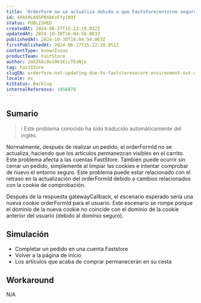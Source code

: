 ```yaml
---
title: 'OrderForm no se actualiza debido a que Faststore/entorno seguro no está sincronizado'
id: 4Xkk9LA95PRXbKxFYy189f
status: PUBLISHED
createdAt: 2024-06-27T15:22:19.922Z
updatedAt: 2024-10-30T16:04:56.063Z
publishedAt: 2024-10-30T16:04:56.063Z
firstPublishedAt: 2024-06-27T15:22:20.951Z
contentType: knownIssue
productTeam: FastStore
author: 2mXZkbi0oi061KicTExNjo
tag: FastStore
slugEN: orderform-not-updating-due-to-faststoresecure-environment-out-of-sync
locale: es
kiStatus: Backlog
internalReference: 1056870
---
```


## Sumario

>ℹ️ Este problema conocido ha sido traducido automáticamente del inglés.


Normalmente, después de realizar un pedido, el orderFormId no se actualiza, haciendo que los artículos permanezcan visibles en el carrito. Este problema afecta a las cuentas FastStore.
También puede ocurrir sin cerrar un pedido, simplemente al limpiar las cookies e intentar comprobar de nuevo el entorno seguro.
Este problema puede estar relacionado con el retraso en la actualización del orderFormId debido a cambios relacionados con la cookie de comprobación.

Después de la respuesta gatewayCallback, el escenario esperado sería una nueva cookie orderFormId para el usuario. Este escenario se rompe porque el dominio de la nueva cookie no coincide con el dominio de la cookie anterior del usuario (debido al dominio seguro).


##

## Simulación



- Completar un pedido en una cuenta Faststore
- Volver a la página de inicio
- Los artículos que acaba de comprar permanecerán en su cesta


##

## Workaround


N/A





